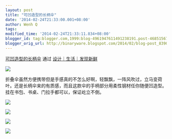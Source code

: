 ```yaml
---
layout: post
title: "可凹造型的长柄伞"
date: '2014-02-24T21:33:00.001+08:00'
author: Wenh Q
tags:
modified_time: '2014-02-24T21:33:11.834+08:00'
blogger_id: tag:blogger.com,1999:blog-4961947611491238191.post-4685156718995869126
blogger_orig_url: http://binaryware.blogspot.com/2014/02/blog-post_8390.html
---
```

[可凹造型的长柄伞](http://since1984.cn/post/2014-02-24/umbrella-that-stands) 通过
[设计｜生活｜发现新鲜](http://since1984.cn/)


![](https://images-blogger-opensocial.googleusercontent.com/gadgets/proxy?url=http%3A%2F%2Fsince1984.qiniudn.com%2Fwp-content%2Fuploads%2F2014%2F02%2Fflexibler.jpg&container=blogger&gadget=a&rewriteMime=image%2F*)

折叠伞虽然方便携带但是手感真的不怎么好啊，轻飘飘，一阵风吹过，立马变荷叶。还是长柄伞来的有质感，而且这款伞的手柄部分用柔性钢材任你随便凹造型。挂在书包、书桌、门拉手都可以，保证屹立不倒。



![](https://images-blogger-opensocial.googleusercontent.com/gadgets/proxy?url=http%3A%2F%2Fsince1984.qiniudn.com%2Fwp-content%2Fuploads%2F2014%2F02%2Fflexibler2.jpg&container=blogger&gadget=a&rewriteMime=image%2F*)

![](https://images-blogger-opensocial.googleusercontent.com/gadgets/proxy?url=http%3A%2F%2Fsince1984.qiniudn.com%2Fwp-content%2Fuploads%2F2014%2F02%2Fflexibler3.jpg&container=blogger&gadget=a&rewriteMime=image%2F*)

![](https://images-blogger-opensocial.googleusercontent.com/gadgets/proxy?url=http%3A%2F%2Fsince1984.qiniudn.com%2Fwp-content%2Fuploads%2F2014%2F02%2Fflexibler4.jpg&container=blogger&gadget=a&rewriteMime=image%2F*)

![](https://images-blogger-opensocial.googleusercontent.com/gadgets/proxy?url=http%3A%2F%2Fsince1984.qiniudn.com%2Fwp-content%2Fuploads%2F2014%2F02%2Fflexibler5.jpg&container=blogger&gadget=a&rewriteMime=image%2F*)
